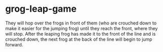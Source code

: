 # grog-leap-game
They will hop over the frogs in front of them (who are crouched down to make it easier for the jumping frog) until they reach the front, where they will stop. After the leaping frog has made it to the front of the line and is crouched down, the next frog at the back of the line will begin to jump forward.
